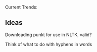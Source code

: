 Current Trends:

## Ideas

Downloading punkt for use in NLTK, valid?

Think of what to do with hyphens in words